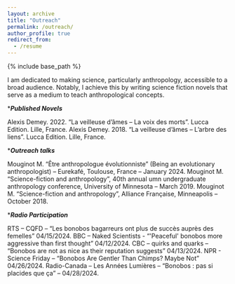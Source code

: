 ```yaml
---
layout: archive
title: "Outreach"
permalink: /outreach/
author_profile: true
redirect_from:
  - /resume
---
```


{% include base_path %}


I am dedicated to making science, particularly anthropology, accessible to a broad audience. Notably, I achieve this by writing science fiction novels that serve as a medium to teach anthropological concepts.

 *_**Published Novels**_

Alexis Demey. 2022. “La veilleuse d’âmes – La voix des morts”. Lucca Edition. Lille, France.
Alexis Demey. 2018. “La veilleuse d’âmes – L’arbre des liens”. Lucca Edition. Lille, France. 

 *_**Outreach talks**_
 
Mouginot M. “Être anthropologue évolutionniste” (Being an evolutionary anthropologist) – Eurekafé, Toulouse, France – January 2024.
Mouginot M. “Science-fiction and anthropology”, 40th annual umn undergraduate anthropology conference, University of Minnesota – March 2019.
Mouginot M. “Science-fiction and anthropology”, Alliance Française, Minneapolis – October 2018.

 *_**Radio Participation**_

RTS – CQFD – “Les bonobos bagarreurs ont plus de succès auprès des femelles” 04/15/2024.
BBC – Naked Scientists - “'Peaceful' bonobos more aggressive than first thought” 04/12/2024.
CBC – quirks and quarks – “Bonobos are not as nice as their reputation suggests” 04/13/2024.
NPR - Science Friday – “Bonobos Are Gentler Than Chimps? Maybe Not” 04/26/2024.
Radio-Canada – Les Années Lumières – “Bonobos : pas si placides que ça” – 04/28/2024.
